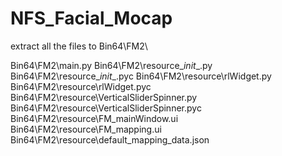 # NFS_Facial_Mocap

extract all the files to Bin64\FM2\

Bin64\FM2\main.py
Bin64\FM2\resource\__init__.py
Bin64\FM2\resource\__init__.pyc
Bin64\FM2\resource\rlWidget.py
Bin64\FM2\resource\rlWidget.pyc
Bin64\FM2\resource\VerticalSliderSpinner.py
Bin64\FM2\resource\VerticalSliderSpinner.pyc
Bin64\FM2\resource\FM_mainWindow.ui
Bin64\FM2\resource\FM_mapping.ui
Bin64\FM2\resource\default_mapping_data.json
          
